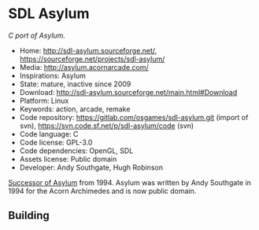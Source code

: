 # SDL Asylum

_C port of Asylum._

- Home: http://sdl-asylum.sourceforge.net/, https://sourceforge.net/projects/sdl-asylum/
- Media: http://asylum.acornarcade.com/
- Inspirations: Asylum
- State: mature, inactive since 2009
- Download: http://sdl-asylum.sourceforge.net/main.html#Download
- Platform: Linux
- Keywords: action, arcade, remake
- Code repository: https://gitlab.com/osgames/sdl-asylum.git (import of svn), https://svn.code.sf.net/p/sdl-asylum/code (svn)
- Code language: C
- Code license: GPL-3.0
- Code dependencies: OpenGL, SDL
- Assets license: Public domain
- Developer: Andy Southgate, Hugh Robinson

[Successor of Asylum](http://asylum.acornarcade.com/) from 1994.
Asylum was written by Andy Southgate in 1994 for the Acorn Archimedes and is now public domain.

## Building
